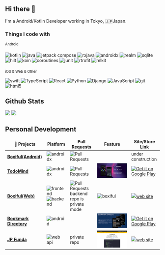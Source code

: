 ## Hi there 👋

I'm a Android/Kotlin Developer working in Tokyo, 🇯🇵Japan.

### Things I code with
<sup>Android</sup>

<div>
<img alt="kotlin" src="https://img.shields.io/badge/Kotlin-AA11FF?&style=flat-square&logo=kotlin&logoColor=white" />
<img alt="java" src="https://img.shields.io/badge/Java-ED8B00?style=flat-square&logo=java&logoColor=white" />
<img alt="jetpack compose" src="https://img.shields.io/badge/JetpackCompose-33CC55?style=flat-square&logo=jetpackcompose&logoColor=white">
<img alt="rxjava" src="https://img.shields.io/badge/RxJava-ED00FF?style=flat-square&logo=reactivex&logoColor=white">
<img alt="androidx" src="https://img.shields.io/badge/AndroidX-227733?style=flat-square&logo=android&logoColor=white">
<img alt="realm" src="https://img.shields.io/badge/Realm-ED00DD?style=flat-square&logo=realm&logoColor=white">
<img alt="sqlite" src="https://img.shields.io/badge/SQLite-3344FF?style=flat-square&logo=sqlite&logoColor=white">
<img alt="hilt" src="https://img.shields.io/badge/Hilt-FFFF22?style=flat-square&logo=hilt&logoColor=white">
<img alt="koin" src="https://img.shields.io/badge/Koin-ED8B00?style=flat-square&logo=koin&logoColor=white">
<img alt="coroutines" src="https://img.shields.io/badge/coroutines-33FF55?style=flat-square&logo=coroutines&logoColor=white">
<img alt="junit" src="https://img.shields.io/badge/JUnit-3355FF?style=flat-square&logo=junit&logoColor=white">
<img alt="rtrofit" src="https://img.shields.io/badge/Retrofit-005522?style=flat-square&logo=retrofit&logoColor=white">
<img alt="mlkit" src="https://img.shields.io/badge/MLKit-3345EE?style=flat-square&logo=mlkit&logoColor=white">
</div>

<sub>iOS & Web & Other</sub>

<div>
<img alt="swift" src="https://img.shields.io/badge/Swift-FA7343?style=flat-square&logo=swift&logoColor=white">
<img alt="TypeScript" src="https://img.shields.io/badge/-TypeScript-007ACC?style=flat-square&logo=typescript&logoColor=white" />
<img alt="React" src="https://img.shields.io/badge/React-6622DD?style=flat-square&logo=react&logoColor=white">
<img alt="Python" src="https://img.shields.io/badge/Python-0055FF?style=flat-square&logo=python&logoColor=white" />
<img alt="Django" src="https://img.shields.io/badge/Django-22AA33?style=flat-square&logo=django&logoColor=white" />
<img alt="JavaScript" src="https://img.shields.io/badge/JavaScript-FFDF1E?style=flat-square&logo=javascript&logoColor=black" />
<img alt="git" src="https://img.shields.io/badge/-Git-F05032?style=flat-square&logo=git&logoColor=white" />
<img alt="html5" src="https://img.shields.io/badge/-HTML5-E34F26?style=flat-square&logo=html5&logoColor=white" />
</div>

<!-- Stats section -->
## Github Stats
<div>
  <img src="https://github-readme-stats.vercel.app/api?username=masato1230&count_private=true&show_icons=true&bg_color=30,F59E0B,FF3700B3&title_color=fff&text_color=fff&hide=contribs,stars&icon_color=000" width="59%">
  <img src="https://github-readme-stats.vercel.app/api/top-langs/?username=masato1230&hide=html&layout=compact&bg_color=30,F59E0B,FF3700B3&title_color=fff&text_color=fff" width="39%">
</div>

## Personal Development

<table>
  <thead align="center">
    <tr border: none;>
      <td><b>🎁 Projects</b></td>
      <td><b>Platform</b></td>
      <td><b>Pull Requests</b></td>
      <td><b>Feature</b></td>
      <td><b>Site/Store Link</b></td>
    </tr>
  </thead>
  <tbody>
  <tr>
      <td><a href="https://github.com/masato1230/BoxifulAndroid"><b>Boxiful(Android)</b></a></td>
      <td><img alt="androidx" src="https://img.shields.io/badge/Android-11EE33?style=flat-square&logo=android&logoColor=white"></td>
      <td><img alt="Pull Requests" src="https://img.shields.io/github/issues-pr-closed-raw/masato1230/BoxifulAndroid"/></td>
      <td></td>
      <td>under construction</td>
    </tr>
    <tr>
      <td><a href="https://github.com/masato1230/TodoMind"><b>TodoMind</b></a></td>
      <td><img alt="androidx" src="https://img.shields.io/badge/Android-11EE33?style=flat-square&logo=android&logoColor=white"></td>
      <td><img alt="Pull Requests" src="https://img.shields.io/github/issues-pr-closed-raw/masato1230/TodoMind"/></td>
      <td><img src="images/TodoMind/TodoMind_feature.001.jpeg"></td>
      <td><a href='https://play.google.com/store/apps/details?id=com.jp_funda.todomind&pcampaignid=pcampaignidMKT-Other-global-all-co-prtnr-py-PartBadge-Mar2515-1'><img alt='Get it on Google Play' src='https://play.google.com/intl/en_us/badges/static/images/badges/en_badge_web_generic.png' width="200px"/></td>
    </tr>
	  <tr>
      <td><a href="https://github.com/masato1230/Boxiful"><b>Boxiful(Web)</b></a></td>
      <td><img alt="frontend" src="https://img.shields.io/badge/Flontend-FF00FF?style=flat-square&logo=react&logoColor=white"><img alt="backend" src="https://img.shields.io/badge/Backend-330022?style=flat-square&logo=django&logoColor=white"></td>
      <td><img alt="Pull Requests" src="https://img.shields.io/github/issues-pr-closed-raw/masato1230/boxiful"/>backend repo is private mode</td>
      <td><img alt="boxiful" src="https://newappplace-s3-prod.s3.ap-northeast-1.amazonaws.com/users/3199/applications/782/screenshot1/mlYS95dqmGS8Ah2Ju0CyyOswtyZ1zBjS93GJFaiJ.png"></td>
      <td><a href="https://boxiful.jp/"><img src="https://masato.pythonanywhere.com/static/images/OGP.jpeg" width="200px">web site</a></td>
    </tr>
    <tr>
      <td><a href="https://github.com/masato1230/URLFolder"><b>Bookmark Directory</b></a></td>
      <td><img alt="android" src="https://img.shields.io/badge/Android-11EE33?style=flat-square&logo=android&logoColor=white"></td>
      <td></td>
      <td><img src="images/BookmarkDirectory/bookmarkdirectory.001.png" /></td>
      <td><a href='https://play.google.com/store/apps/details?id=com.jp_funda.urlfolder&pcampaignid=pcampaignidMKT-Other-global-all-co-prtnr-py-PartBadge-Mar2515-1'><img alt='Get it on Google Play' src='https://play.google.com/intl/en_us/badges/static/images/badges/en_badge_web_generic.png' width="200px"/></a></td>
    </tr>
    <tr>
      <td><a href="https://github.com/thmsgbrt/nodejs-typescript-express-apollo-graphql-starter"><b>JP Funda</b></a></td>
      <td><img alt="web api" src="https://img.shields.io/badge/Web API-223eee?style=flat-square&logo=django&logoColor=white"></td>
      <td>private repo</td>
      <td><img src="images/jp_funda/Screen Shot 2022-04-29 at 21.42.57.png" /></td>
      <td><a href='https://www.jp-funda.com'><img src="https://www.jp-funda.com/static/images/jp_funda_ogp.jpeg" width="200px" />web site</a></td>
    </tr>
  </tbody>
</table>
